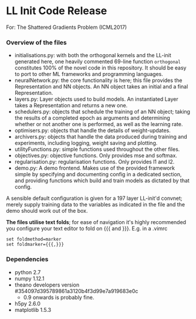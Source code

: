 # LL Init Code Release

For: The Shattered Gradients Problem (ICML2017)

### Overview of the files
- initialisations.py: with both the orthogonal kernels and the LL-init generated here, one heavily commented 69-line function `orthogonal` constitutes 100% of the novel code in this repository. It should be easy to port to other ML frameworks and programming languages.
- neuralNetwork.py: the core functionality is here; this file provides the Representation and NN objects. An NN object takes an initial and a final Representation.
- layers.py: Layer objects used to build models. An instantiated Layer takes a Representation and returns a new one.
- schedulers.py: objects that schedule the training of an NN object; taking the results of a completed epoch as arguments and determining whether or not another one is performed, as well as the learning rate.
- optimisers.py: objects that handle the details of weight-updates.
- archivers.py: objects that handle the data produced during training and experiments, including logging, weight saving and plotting.
- utilityFunctions.py: simple functions used throughout the other files.
- objectives.py: objective functions. Only provides mse and softmax.
- regularisation.py: regularisation functions. Only provides l1 and l2.
- demo.py: A demo frontend. Makes use of the provided framework simple by specifying and documenting config in a dedicated section, and providing functions which build and train models as dictated by that config.

A sensible default configuration is given for a 197 layer LL-init'd convnet; merely supply training data to the variables as indicated in the file and the demo should work out of the box.

**The files utilise text folds**; for ease of navigation it's highly recommended you configure your text editor to fold on {{{ and }}}.
E.g. in a .vimrc
```vim
set foldmethod=marker
set foldmarker={{{,}}}
```

### Dependencies
- python 2.7
- numpy 1.12.1
- theano developers version #354097d395789861a3120b4f3d99e7a919683e0c
    - 0.9 onwards is probably fine.
- h5py 2.6.0
- matplotlib 1.5.3

